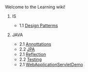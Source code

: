 Welcome to the Learning wiki!

1. IS
   + 1.1 [Design Patterms]()

2. JAVA
   + 2.1 [Annottations]()
   + 2.2 [JPA]()
   + 2.1 [Reflection]()
   + 2.2 [Testing]()
   + 2.1 [WebApplicationServletDemo]()